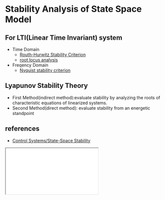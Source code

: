 # Stability Analysis of State Space Model

## For LTI(Linear Time Invariant) system

- Time Domain
  - [Routh-Hurwitz Stability Criterion](https://www.tutorialspoint.com/control_systems/control_systems_stability_analysis.htm)
  - [root locus analysis](https://en.wikipedia.org/wiki/Root_locus)
- Freqency Domain
  - [Nyquist stability criterion](https://en.wikipedia.org/wiki/Nyquist_stability_criterion)

## Lyapunov Stability Theory

- First Method(indirect method):evaluate stability by analyzing the roots of characteristic equations of linearized systems.
- Second Method(direct method): evaluate stability from an energetic standpoint

## references

- [Control Systems/State-Space Stability](https://en.wikibooks.org/wiki/Control_Systems/State-Space_Stability)

<iframe src="/Users/apple/Desktop/Stability.html"><iframe>